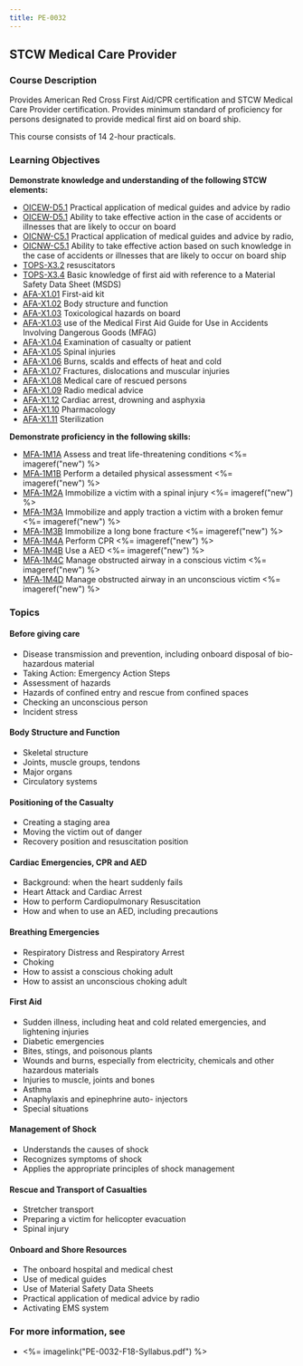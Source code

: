 ```yaml
---
title: PE-0032
---
```


## STCW Medical Care Provider 

### Course Description

Provides American Red Cross First Aid/CPR certification and STCW Medical Care Provider certification. Provides minimum standard of proficiency for persons designated to provide medical first aid on board ship.

This course consists of 14 2-hour practicals.


### Learning Objectives

**Demonstrate knowledge and understanding of the following STCW elements:**

* [OICEW-D5.1](31#OICEW-D5\.1) Practical application of medical guides and advice by radio
* [OICEW-D5.1](31#OICEW-D5\.1) Ability to take effective action in the case of accidents or illnesses that are likely to occur on board
* [OICNW-C5.1](21#OICNW-C5\.1) Practical application of medical guides and advice by radio,
* [OICNW-C5.1](21#OICNW-C5\.1) Ability to take effective action based on such knowledge in the case of accidents or illnesses that are likely to occur on board ship
* [TOPS-X3.2](5111#TOPS-X3\.2) resuscitators
* [TOPS-X3.4](5111#TOPS-X3\.4) Basic knowledge of first aid with reference to a Material Safety Data Sheet (MSDS)
* [AFA-X1.01](641#AFA-X1\.01) First-aid kit
* [AFA-X1.02](641#AFA-X1\.02) Body structure and function
* [AFA-X1.03](641#AFA-X1\.03) Toxicological hazards on board
* [AFA-X1.03](641#AFA-X1\.03) use of the Medical First Aid Guide for Use in Accidents Involving Dangerous Goods (MFAG) 
* [AFA-X1.04](641#AFA-X1\.04) Examination of casualty or patient
* [AFA-X1.05](641#AFA-X1\.05) Spinal injuries
* [AFA-X1.06](641#AFA-X1\.06) Burns, scalds and effects of heat and cold
* [AFA-X1.07](641#AFA-X1\.07) Fractures, dislocations and muscular injuries
* [AFA-X1.08](641#AFA-X1\.08) Medical care of rescued persons
* [AFA-X1.09](641#AFA-X1\.09) Radio medical advice
* [AFA-X1.12](641#AFA-X1\.12) Cardiac arrest, drowning and asphyxia
* [AFA-X1.10](641#AFA-X1\.10) Pharmacology
* [AFA-X1.11](641#AFA-X1\.11) Sterilization

**Demonstrate proficiency in the following skills:**

* [MFA‑1M1A](MFA-1M1A) Assess and treat life-threatening conditions <%= imageref("new") %>
* [MFA‑1M1B](MFA-1M1B) Perform a detailed physical assessment <%= imageref("new") %>
* [MFA‑1M2A](MFA-1M2A) Immobilize a victim with a spinal injury <%= imageref("new") %>
* [MFA‑1M3A](MFA-1M3A) Immobilize and apply traction a victim with a broken femur <%= imageref("new") %>
* [MFA‑1M3B](MFA-1M3B) Immobilize a long bone fracture <%= imageref("new") %>
* [MFA‑1M4A](MFA-1M4A) Perform CPR <%= imageref("new") %>
* [MFA‑1M4B](MFA-1M4B) Use a AED <%= imageref("new") %>
* [MFA‑1M4C](MFA-1M4C) Manage obstructed airway in a conscious victim <%= imageref("new") %>
* [MFA‑1M4D](MFA-1M4D) Manage obstructed airway in an unconscious victim <%= imageref("new") %>

### Topics

#### Before giving care

*	Disease transmission and prevention, including onboard disposal of bio-hazardous material 
*	Taking Action: Emergency Action Steps
*	Assessment of hazards
*	Hazards of confined entry and rescue from confined spaces
*	Checking an unconscious person
*	Incident stress 

#### Body Structure and Function

*	Skeletal structure
*	Joints, muscle groups, tendons
*	Major organs
*	Circulatory systems

#### Positioning of the Casualty

*	Creating a staging area
*	Moving the victim out of danger
*	Recovery position and resuscitation position

#### Cardiac Emergencies, CPR and AED

*	Background: when the heart suddenly fails
*	Heart Attack and Cardiac Arrest
*	How to perform Cardiopulmonary Resuscitation
*	How and when to use an AED, including precautions

#### Breathing Emergencies

*	Respiratory Distress and Respiratory Arrest
*	Choking
*	How to assist a conscious choking adult
*	How to assist an unconscious choking adult

#### First Aid

*	Sudden illness, including heat and cold related emergencies, and lightening injuries
*	Diabetic emergencies
*	Bites, stings, and poisonous plants
*	Wounds and burns, especially from electricity, chemicals and other hazardous materials
*	Injuries to muscle, joints and bones
*	Asthma
*	Anaphylaxis and epinephrine auto- injectors
*	Special situations

#### Management of Shock

*	Understands the causes of shock
*	Recognizes symptoms of shock
*	Applies the appropriate principles of shock management

#### Rescue and Transport of Casualties

*	Stretcher transport
*	Preparing a victim for helicopter evacuation
*	Spinal injury

#### Onboard and Shore Resources

*	The onboard hospital and medical chest
*	Use of medical guides
*	Use of Material Safety Data Sheets
*	Practical application of medical advice by radio
*	Activating EMS system



### For more information, see 

* <%= imagelink("PE-0032-F18-Syllabus.pdf") %> 



